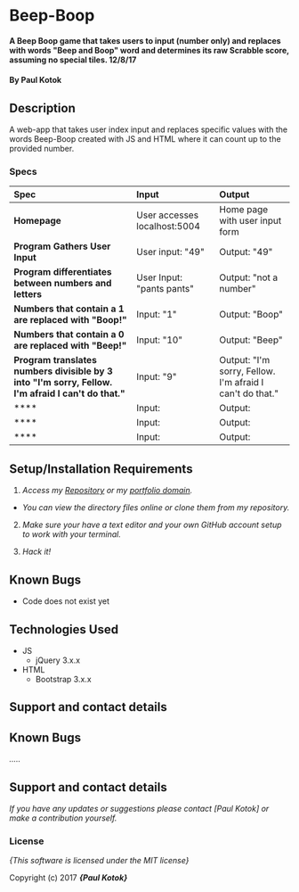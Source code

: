 # Beep-Boop

#### A Beep Boop game that takes users to input (number only) and replaces with words "Beep and Boop" word and determines its raw Scrabble score, assuming no special tiles. 12/8/17

#### By **Paul Kotok**

## Description

A web-app that takes user index input and replaces specific values with the words Beep-Boop created with JS and HTML where it can count up to the provided number.


### Specs
| Spec | Input | Output |
| :-------------     | :------------- | :------------- |
| **Homepage** | User accesses localhost:5004 | Home page with user input form |
| **Program Gathers User Input** | User input: "49" | Output: "49" |
| **Program differentiates between numbers and letters**| User Input: "pants pants" | Output: "not a number" |
| **Numbers that contain a 1 are replaced with "Boop!"**| Input: "1" | Output: "Boop" |
| **Numbers that contain a 0 are replaced with "Beep!"**| Input: "10" | Output: "Beep" |
| **Program translates numbers divisible by 3 into "I'm sorry, Fellow. I'm afraid I can't do that."**| Input: "9" | Output: "I'm sorry, Fellow. I'm afraid I can't do that." |
| ****| Input: | Output: |
| ****| Input:  | Output: |
| ****| Input:  | Output: |

## Setup/Installation Requirements

1. _Access my [Repository]() or my [portfolio domain]()._
* _You can view the directory files online or clone them from my repository._

2. _Make sure your have a text editor and your own GitHub account setup to work with your terminal._

3. _Hack it!_

## Known Bugs
* Code does not exist yet

## Technologies Used
* JS
  * jQuery 3.x.x
* HTML
  * Bootstrap 3.x.x

## Support and contact details

## Known Bugs

_....._

## Support and contact details

_If you have any updates or suggestions please contact [Paul Kotok] or make a contribution yourself._

### License

*{This software is licensed under the MIT license}*

Copyright (c) 2017 **_{Paul Kotok}_**
